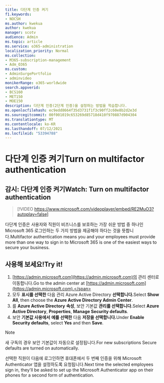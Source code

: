```yaml
---
title: 다단계 인증 켜기
f1.keywords:
- NOCSH
ms.author: kwekua
author: kwekua
manager: scotv
audience: Admin
ms.topic: article
ms.service: o365-administration
localization_priority: Normal
ms.collection:
- M365-subscription-management
- Adm_O365
ms.custom:
- AdminSurgePortfolio
- adminvideo
monikerRange: o365-worldwide
search.appverid:
- BCS160
- MET150
- MOE150
description: 다단계 인증(2단계 인증)을 설정하는 방법을 학습합니다.
ms.openlocfilehash: ec9edd8664f35d3731f1f3c90ff2c60e8b2d2e3d
ms.sourcegitcommit: 00f001019c653269d85718d410f970887d904304
ms.translationtype: MT
ms.contentlocale: ko-KR
ms.lasthandoff: 07/12/2021
ms.locfileid: "53394788"
---
```

# <a name="turn-on-multifactor-authentication"></a><span data-ttu-id="fbc39-103">다단계 인증 켜기</span><span class="sxs-lookup"><span data-stu-id="fbc39-103">Turn on multifactor authentication</span></span>

## <a name="watch-turn-on-multifactor-authentication"></a><span data-ttu-id="fbc39-104">감시: 다단계 인증 켜기</span><span class="sxs-lookup"><span data-stu-id="fbc39-104">Watch: Turn on multifactor authentication</span></span>

> [!VIDEO https://www.microsoft.com/videoplayer/embed/RE2MuO3?autoplay=false]

<span data-ttu-id="fbc39-105">다단계 인증은 사용자와 직원이 비즈니스를 보호하는 가장 쉬운 방법 중 하나인 Microsoft 365 로그인하는 두 가지 방법을 제공해야 하다는 것을 뜻합니다.</span><span class="sxs-lookup"><span data-stu-id="fbc39-105">Multifactor authentication means you and your employees must provide more than one way to sign in to Microsoft 365 is one of the easiest ways to secure your business.</span></span>

## <a name="try-it"></a><span data-ttu-id="fbc39-106">사용해 보세요!</span><span class="sxs-lookup"><span data-stu-id="fbc39-106">Try it!</span></span>

1. <span data-ttu-id="fbc39-107">[https://admin.microsoft.com](https://admin.microsoft.com)의 관리 센터로 이동합니다.</span><span class="sxs-lookup"><span data-stu-id="fbc39-107">Go to the admin center at [https://admin.microsoft.com](https://admin.microsoft.com).</span></span>
1. <span data-ttu-id="fbc39-108">모두 **표시를 선택한** 다음 관리 Azure Active Directory **선택합니다.**</span><span class="sxs-lookup"><span data-stu-id="fbc39-108">Select  **Show All**, then choose the **Azure Active Directory Admin Center**.</span></span>
1. <span data-ttu-id="fbc39-109">를 **Azure Active Directory** **속성**, 보안 기본값 **관리를 선택합니다.**</span><span class="sxs-lookup"><span data-stu-id="fbc39-109">Select **Azure Active Directory**, **Properties**, **Manage Security defaults**.</span></span>
1. <span data-ttu-id="fbc39-110">보안 **기본값 사용에서** **예를 선택한** 다음 **저장을 선택합니다.**</span><span class="sxs-lookup"><span data-stu-id="fbc39-110">Under **Enable Security defaults**, select **Yes** and then **Save**.</span></span>

> [!NOTE]
> <span data-ttu-id="fbc39-111">새 구독의 경우 보안 기본값이 자동으로 설정됩니다.</span><span class="sxs-lookup"><span data-stu-id="fbc39-111">For new subscriptions Secure defaults are turned on automatically.</span></span>

<span data-ttu-id="fbc39-112">선택한 직원이 다음에 로그인하면 휴대폰에서 두 번째 인증을 위해 Microsoft Authenticator 앱을 설정하도록 요청됩니다.</span><span class="sxs-lookup"><span data-stu-id="fbc39-112">Next time the selected employees sign in, they'll be asked to set up the Microsoft Authenticator app on their phones for a second form of authentication.</span></span>
